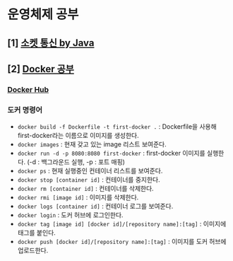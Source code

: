 # 운영체제 공부

## [1] [소켓 통신 by Java](https://github.com/scottXchoo/os-study/tree/main/java-socket)

## [2] [Docker 공부](https://github.com/scottXchoo/os-study/tree/main/docker-practice)
### [Docker Hub](https://hub.docker.com/r/scottxchoo/first-docker)
### 도커 명령어
- `docker build -f Dockerfile -t first-docker .` : Dockerfile을 사용해 first-docker라는 이름으로 이미지를 생성한다.
- `docker images` : 현재 갖고 있는 image 리스트 보여준다.
- `docker run -d -p 8080:8080 first-docker` : first-docker 이미지를 실행한다. (-d : 백그라운드 실행, -p : 포트 매핑)
- `docker ps` : 현재 실행중인 컨테이너 리스트를 보여준다.
- `docker stop [container id]` : 컨테이너를 중지한다.
- `docker rm [container id]` : 컨테이너를 삭제한다.
- `docker rmi [image id]` : 이미지를 삭제한다.
- `docker logs [container id]` : 컨테이너 로그를 보여준다.
- `docker login` : 도커 허브에 로그인한다.
- `docker tag [image id] [docker id]/[repository name]:[tag]` : 이미지에 태그를 붙인다.
- `docker push [docker id]/[repository name]:[tag]` : 이미지를 도커 허브에 업로드한다.
